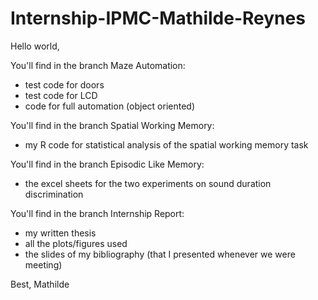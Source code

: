 # Internship-IPMC-Mathilde-Reynes

Hello world,

You'll find in the branch Maze Automation:
- test code for doors
- test code for LCD
- code for full automation (object oriented)

You'll find in the branch Spatial Working Memory:
- my R code for statistical analysis of the spatial working memory task

You'll find in the branch Episodic Like Memory:
- the excel sheets for the two experiments on sound duration discrimination

You'll find in the branch Internship Report:
- my written thesis
- all the plots/figures used
- the slides of my bibliography (that I presented whenever we were meeting)

Best,
Mathilde

